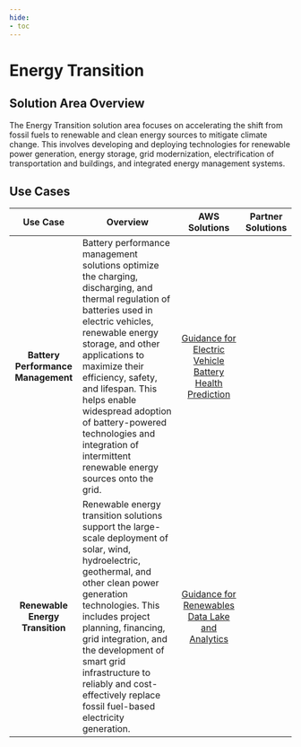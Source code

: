 ```yaml
---
hide:
- toc
---
```


# Energy Transition

## Solution Area Overview

The Energy Transition solution area focuses on accelerating the shift from fossil fuels to renewable and clean energy sources to mitigate climate change. This involves developing and deploying technologies for renewable power generation, energy storage, grid modernization, electrification of transportation and buildings, and integrated energy management systems.
 
## Use Cases

| Use Case | Overview | AWS Solutions | Partner Solutions |
| :---: | --- | :---: | :---: |
| **Battery Performance Management** | Battery performance management solutions optimize the charging, discharging, and thermal regulation of batteries used in electric vehicles, renewable energy storage, and other applications to maximize their efficiency, safety, and lifespan. This helps enable widespread adoption of battery-powered technologies and integration of intermittent renewable energy sources onto the grid. | [Guidance for Electric Vehicle Battery Health Prediction](https://aws.amazon.com/solutions/guidance/electric-vehicle-battery-health-prediction-on-aws/?did=sl_card&trk=sl_card) | |
| **Renewable Energy Transition** | Renewable energy transition solutions support the large-scale deployment of solar, wind, hydroelectric, geothermal, and other clean power generation technologies. This includes project planning, financing, grid integration, and the development of smart grid infrastructure to reliably and cost-effectively replace fossil fuel-based electricity generation. | [Guidance for Renewables Data Lake and Analytics](https://aws.amazon.com/solutions/guidance/renewables-data-lake-and-analytics-on-aws/?did=sl_card&trk=sl_card) | |